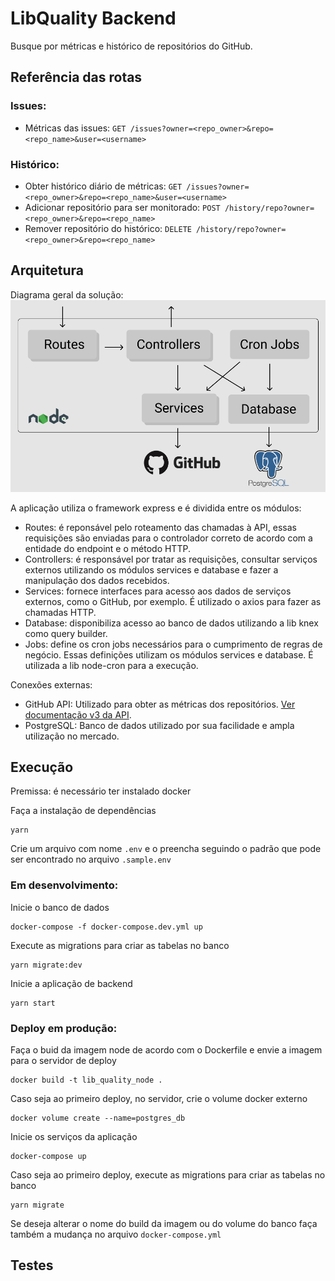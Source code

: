 # LibQuality Backend
Busque por métricas e histórico de repositórios do GitHub.

## Referência das rotas

### Issues:
* Métricas das issues: `GET /issues?owner=<repo_owner>&repo=<repo_name>&user=<username>`

### Histórico:
* Obter histórico diário de métricas: `GET /issues?owner=<repo_owner>&repo=<repo_name>&user=<username>`
* Adicionar repositório para ser monitorado: `POST /history/repo?owner=<repo_owner>&repo=<repo_name>`
* Remover repositório do histórico: `DELETE /history/repo?owner=<repo_owner>&repo=<repo_name>`

## Arquitetura
Diagrama geral da solução:
![Diagrama da arquitetura](docs/architecture.png)

A aplicação utiliza o framework express e é dividida entre os módulos:
- Routes: é reponsável pelo roteamento das chamadas à API, essas requisições são enviadas para o controlador correto de acordo com a entidade do endpoint e o método HTTP.
- Controllers: é responsável por tratar as requisições, consultar serviços externos utilizando os módulos services e database e fazer a manipulação dos dados recebidos.
- Services: fornece interfaces para acesso aos dados de serviços externos, como o GitHub, por exemplo. É utilizado o axios para fazer as chamadas HTTP.
- Database: disponibiliza acesso ao banco de dados utilizando a lib knex como query builder.
- Jobs: define os cron jobs necessários para o cumprimento de regras de negócio. Essas definições utilizam os módulos services e database. É utilizada a lib node-cron para a execução.

Conexões externas:
- GitHub API: Utilizado para obter as métricas dos repositórios. [Ver documentação v3 da API](https://docs.github.com/en/free-pro-team@latest/rest).
- PostgreSQL: Banco de dados utilizado por sua facilidade e ampla utilização no mercado.

## Execução
Premissa: é necessário ter instalado docker

Faça a instalação de dependências
```
yarn
```

Crie um arquivo com nome `.env` e o preencha seguindo o padrão que pode ser encontrado no arquivo `.sample.env`

### Em desenvolvimento:
Inicie o banco de dados
```
docker-compose -f docker-compose.dev.yml up
```

Execute as migrations para criar as tabelas no banco
```
yarn migrate:dev
```

Inicie a aplicação de backend
```
yarn start
```

### Deploy em produção:
Faça o buid da imagem node de acordo com o Dockerfile e envie a imagem para o servidor de deploy
```
docker build -t lib_quality_node .
```

Caso seja ao primeiro deploy, no servidor, crie o volume docker externo
```
docker volume create --name=postgres_db
```

Inicie os serviços da aplicação
```
docker-compose up
```

Caso seja ao primeiro deploy, execute as migrations para criar as tabelas no banco
```
yarn migrate
```

Se deseja alterar o nome do build da imagem ou do volume do banco faça também a mudança no arquivo `docker-compose.yml`

## Testes